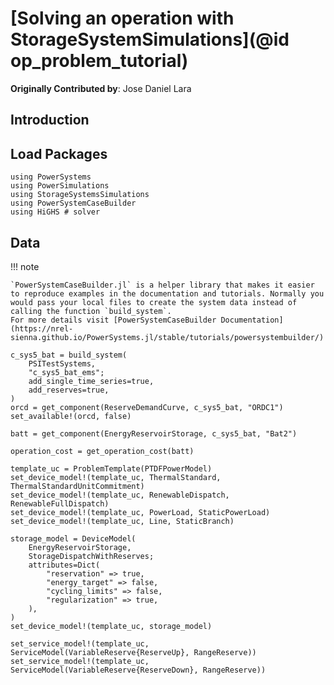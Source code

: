 # [Solving an operation with StorageSystemSimulations](@id op_problem_tutorial)

**Originally Contributed by**: Jose Daniel Lara

## Introduction

## Load Packages

```@example op_problem
using PowerSystems
using PowerSimulations
using StorageSystemsSimulations
using PowerSystemCaseBuilder
using HiGHS # solver
```

## Data

!!! note
    
    `PowerSystemCaseBuilder.jl` is a helper library that makes it easier to reproduce examples in the documentation and tutorials. Normally you would pass your local files to create the system data instead of calling the function `build_system`.
    For more details visit [PowerSystemCaseBuilder Documentation](https://nrel-sienna.github.io/PowerSystems.jl/stable/tutorials/powersystembuilder/)

```@example op_problem
c_sys5_bat = build_system(
    PSITestSystems,
    "c_sys5_bat_ems";
    add_single_time_series=true,
    add_reserves=true,
)
orcd = get_component(ReserveDemandCurve, c_sys5_bat, "ORDC1")
set_available!(orcd, false)
```

```@example op_problem
batt = get_component(EnergyReservoirStorage, c_sys5_bat, "Bat2")

operation_cost = get_operation_cost(batt)
```

```@example op_problem
template_uc = ProblemTemplate(PTDFPowerModel)
set_device_model!(template_uc, ThermalStandard, ThermalStandardUnitCommitment)
set_device_model!(template_uc, RenewableDispatch, RenewableFullDispatch)
set_device_model!(template_uc, PowerLoad, StaticPowerLoad)
set_device_model!(template_uc, Line, StaticBranch)
```

```@example op_problem
storage_model = DeviceModel(
    EnergyReservoirStorage,
    StorageDispatchWithReserves;
    attributes=Dict(
        "reservation" => true,
        "energy_target" => false,
        "cycling_limits" => false,
        "regularization" => true,
    ),
)
set_device_model!(template_uc, storage_model)
```

```@example op_problem
set_service_model!(template_uc, ServiceModel(VariableReserve{ReserveUp}, RangeReserve))
set_service_model!(template_uc, ServiceModel(VariableReserve{ReserveDown}, RangeReserve))
```
